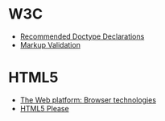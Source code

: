 # W3C

- [Recommended Doctype Declarations](https://www.w3.org/QA/2002/04/valid-dtd-list.html)
- [Markup Validation](https://validator.w3.org/)

# HTML5

- [The Web platform: Browser technologies](https://platform.html5.org/)
- [HTML5 Please](http://html5please.com/)
